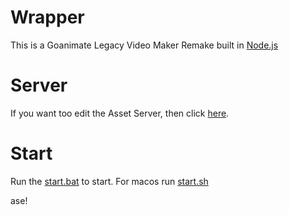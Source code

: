 # Wrapper
This is a Goanimate Legacy Video Maker Remake built in [Node.js](https://nodejs.org/)

# Server
If you want too edit the Asset Server, then click [here](https://github.com/josephcrosmanplays532/Wrapper-Online-Reborn-Assets).

# Start
Run the [start.bat](https://github.com/josephcrosmanplays532/Wrapper-Online/blob/master/start.bat) to start.
For macos run [start.sh](https://github.com/josephcrosmanplays532/Wrapper-Online/blob/master/start.sh)

ase!
